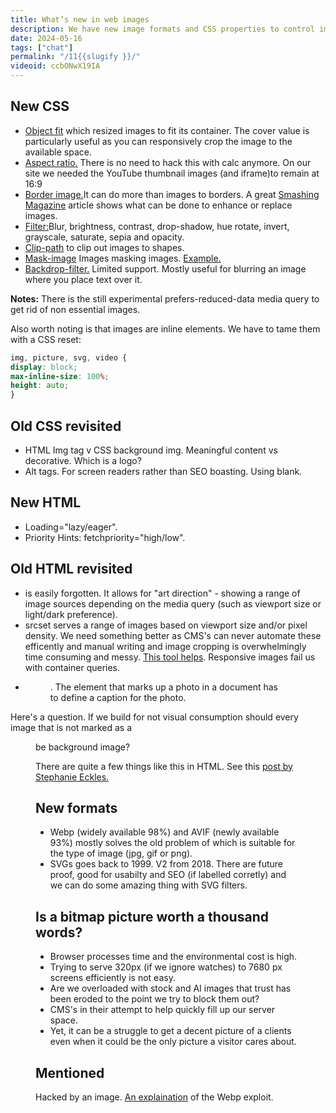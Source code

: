 ```yaml
---
title: What’s new in web images
description: We have new image formats and CSS properties to control images. But serving ever smaller and bigger screen resolutions efficiently is no easy feat.
date: 2024-05-16
tags: ["chat"]
permalink: "/11{{slugify }}/"
videoid: ccbONwX19IA
---
```


New CSS
-------

*   [Object fit](https://developer.mozilla.org/en-US/docs/Web/CSS/object-fit) which resized images to fit its container. The cover value is particularly useful as you can responsively crop the image to the available space.
*   [Aspect ratio.](https://developer.mozilla.org/en-US/docs/Web/CSS/aspect-ratio) There is no need to hack this with calc anymore. On our site we needed the YouTube thumbnail images (and iframe)to remain at 16:9
*   [Border image.](https://developer.mozilla.org/en-US/docs/Web/CSS/border-image)It can do more than images to borders. A great [Smashing Magazine](https://www.smashingmagazine.com/2024/01/css-border-image-property/) article shows what can be done to enhance or replace images.
*   [Filter:](https://developer.mozilla.org/en-US/docs/Web/CSS/filter)Blur, brightness, contrast, drop-shadow, hue rotate, invert, grayscale, saturate, sepia and opacity.
*   [Clip-path](https://developer.mozilla.org/en-US/docs/Web/CSS/clip-path) to clip out images to shapes.
*   [Mask-image](https://developer.mozilla.org/en-US/docs/Web/CSS/mask-image) Images masking images. [Example.](https://www.w3schools.com/css/css3_masking.asp)
*   [Backdrop-filter.](https://developer.mozilla.org/en-US/docs/Web/CSS/backdrop-filter) Limited support. Mostly useful for blurring an image where you place text over it.

**Notes:** There is the still experimental prefers-reduced-data media query to get rid of non essential images.

Also worth noting is that images are inline elements. We have to tame them with a CSS reset:

```css
img, picture, svg, video {
display: block; 
max-inline-size: 100%;
height: auto;
}
```

Old CSS revisited
-----------------

*   HTML Img tag v CSS background img. Meaningful content vs decorative. Which is a logo?
*   Alt tags. For screen readers rather than SEO boasting. Using blank.

New HTML
--------

*   Loading="lazy/eager".
*   Priority Hints: fetchpriority="high/low".

Old HTML revisited
------------------

*   <picture> is easily forgotten. It allows for "art direction" - showing a range of image sources depending on the media query (such as viewport size or light/dark preference).
*   srcset serves a range of images based on viewport size and/or pixel density. We need something better as CMS's can never automate these efficently and manual writing and image cropping is overwhelmingly time consuming and messy. [This tool helps](https://www.responsivebreakpoints.com/). Responsive images fail us with container queries.
*   <figure>. The element that marks up a photo in a document has <figcaption> to define a caption for the photo.

Here's a question. If we build for not visual consumption should every image that is not marked as a <figure> be background image?

There are quite a few things like this in HTML. See this [post by Stephanie Eckles.](https://thinkdobecreate.com/articles/a-call-for-consensus-on-html-semantics/)

New formats
-----------

*   Webp (widely available 98%) and AVIF (newly available 93%) mostly solves the old problem of which is suitable for the type of image (jpg, gif or png).
*   SVGs goes back to 1999. V2 from 2018. There are future proof, good for usabilty and SEO (if labelled corretly) and we can do some amazing thing with SVG filters.

Is a bitmap picture worth a thousand words?
-------------------------------------------

*   Browser processes time and the environmental cost is high.
*   Trying to serve 320px (if we ignore watches) to 7680 px screens efficiently is not easy.
*   Are we overloaded with stock and AI images that trust has been eroded to the point we try to block them out?
*   CMS's in their attempt to help quickly fill up our server space.
*   Yet, it can be a struggle to get a decent picture of a clients even when it could be the only picture a visitor cares about.

Mentioned
---------

Hacked by an image. [An explaination](https://www.youtube.com/watch?v=89ysXVYH2Sk) of the Webp exploit.


